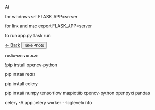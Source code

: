 Ai

for windows
set FLASK_APP=server


for linx and mac
export FLASK_APP=server


to run app.py
flask run

<a href="index.html" class="back-button">← Back</a>
 <button class="tab-button" data-tab="camera">Take Photo</button>


redis-server.exe


!pip install opencv-python

pip install redis

pip install celery

pip install numpy tensorflow matplotlib opencv-python openpyxl pandas

celery -A app.celery worker --loglevel=info
